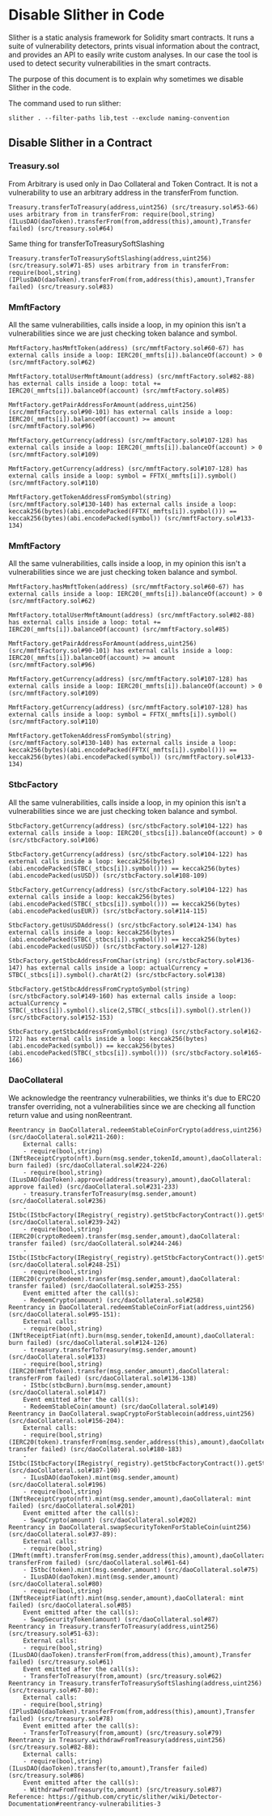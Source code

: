 # Disable Slither in Code

Slither is a static analysis framework for Solidity smart contracts. It runs a suite of vulnerability detectors, prints visual information about the contract, and provides an API to easily write custom analyses. In our case the tool is used to detect security vulnerabilities in the smart contracts.

The purpose of this document is to explain why sometimes we disable Slither in the code.

The command used to run slither:

`slither . --filter-paths lib,test --exclude naming-convention`

## Disable Slither in a Contract

### Treasury.sol

From Arbitrary is used only in Dao Collateral and Token Contract. It is not a vulnerability to use an arbitrary address in the transferFrom function.

```solidity
Treasury.transferToTreasury(address,uint256) (src/treasury.sol#53-66) uses arbitrary from in transferFrom: require(bool,string)(ILusDAO(daoToken).transferFrom(from,address(this),amount),Transfer failed) (src/treasury.sol#64)
```

Same thing for transferToTreasurySoftSlashing

```
Treasury.transferToTreasurySoftSlashing(address,uint256) (src/treasury.sol#71-85) uses arbitrary from in transferFrom: require(bool,string)(IPlusDAO(daoToken).transferFrom(from,address(this),amount),Transfer failed) (src/treasury.sol#83)
```

### MmftFactory

All the same vulnerabilities, calls inside a loop, in my opinion this isn't a vulnerabilities since we are just checking token balance and symbol.

```
MmftFactory.hasMmftToken(address) (src/mmftFactory.sol#60-67) has external calls inside a loop: IERC20(_mmfts[i]).balanceOf(account) > 0 (src/mmftFactory.sol#62)

MmftFactory.totalUserMmftAmount(address) (src/mmftFactory.sol#82-88) has external calls inside a loop: total += IERC20(_mmfts[i]).balanceOf(account) (src/mmftFactory.sol#85)

MmftFactory.getPairAddressForAmount(address,uint256) (src/mmftFactory.sol#90-101) has external calls inside a loop: IERC20(_mmfts[i]).balanceOf(account) >= amount (src/mmftFactory.sol#96)

MmftFactory.getCurrency(address) (src/mmftFactory.sol#107-128) has external calls inside a loop: IERC20(_mmfts[i]).balanceOf(account) > 0 (src/mmftFactory.sol#109)

MmftFactory.getCurrency(address) (src/mmftFactory.sol#107-128) has external calls inside a loop: symbol = FFTX(_mmfts[i]).symbol() (src/mmftFactory.sol#110)

MmftFactory.getTokenAddressFromSymbol(string) (src/mmftFactory.sol#130-140) has external calls inside a loop: keccak256(bytes)(abi.encodePacked(FFTX(_mmfts[i]).symbol())) == keccak256(bytes)(abi.encodePacked(symbol)) (src/mmftFactory.sol#133-134)
```

### MmftFactory

All the same vulnerabilities, calls inside a loop, in my opinion this isn't a vulnerabilities since we are just checking token balance and symbol.

```
MmftFactory.hasMmftToken(address) (src/mmftFactory.sol#60-67) has external calls inside a loop: IERC20(_mmfts[i]).balanceOf(account) > 0 (src/mmftFactory.sol#62)

MmftFactory.totalUserMmftAmount(address) (src/mmftFactory.sol#82-88) has external calls inside a loop: total += IERC20(_mmfts[i]).balanceOf(account) (src/mmftFactory.sol#85)

MmftFactory.getPairAddressForAmount(address,uint256) (src/mmftFactory.sol#90-101) has external calls inside a loop: IERC20(_mmfts[i]).balanceOf(account) >= amount (src/mmftFactory.sol#96)

MmftFactory.getCurrency(address) (src/mmftFactory.sol#107-128) has external calls inside a loop: IERC20(_mmfts[i]).balanceOf(account) > 0 (src/mmftFactory.sol#109)

MmftFactory.getCurrency(address) (src/mmftFactory.sol#107-128) has external calls inside a loop: symbol = FFTX(_mmfts[i]).symbol() (src/mmftFactory.sol#110)

MmftFactory.getTokenAddressFromSymbol(string) (src/mmftFactory.sol#130-140) has external calls inside a loop: keccak256(bytes)(abi.encodePacked(FFTX(_mmfts[i]).symbol())) == keccak256(bytes)(abi.encodePacked(symbol)) (src/mmftFactory.sol#133-134)
```

### StbcFactory

All the same vulnerabilities, calls inside a loop, in my opinion this isn't a vulnerabilities since we are just checking token balance and symbol.

```
StbcFactory.getCurrency(address) (src/stbcFactory.sol#104-122) has external calls inside a loop: IERC20(_stbcs[i]).balanceOf(account) > 0 (src/stbcFactory.sol#106)

StbcFactory.getCurrency(address) (src/stbcFactory.sol#104-122) has external calls inside a loop: keccak256(bytes)(abi.encodePacked(STBC(_stbcs[i]).symbol())) == keccak256(bytes)(abi.encodePacked(usUSD)) (src/stbcFactory.sol#108-109)

StbcFactory.getCurrency(address) (src/stbcFactory.sol#104-122) has external calls inside a loop: keccak256(bytes)(abi.encodePacked(STBC(_stbcs[i]).symbol())) == keccak256(bytes)(abi.encodePacked(usEUR)) (src/stbcFactory.sol#114-115)

StbcFactory.getUsUSDAddress() (src/stbcFactory.sol#124-134) has external calls inside a loop: keccak256(bytes)(abi.encodePacked(STBC(_stbcs[i]).symbol())) == keccak256(bytes)(abi.encodePacked(usUSD)) (src/stbcFactory.sol#127-128)

StbcFactory.getStbcAddressFromChar(string) (src/stbcFactory.sol#136-147) has external calls inside a loop: actualCurrency = STBC(_stbcs[i]).symbol().charAt(2) (src/stbcFactory.sol#138)

StbcFactory.getStbcAddressFromCryptoSymbol(string) (src/stbcFactory.sol#149-160) has external calls inside a loop: actualCurrency = STBC(_stbcs[i]).symbol().slice(2,STBC(_stbcs[i]).symbol().strlen()) (src/stbcFactory.sol#152-153)

StbcFactory.getStbcAddressFromSymbol(string) (src/stbcFactory.sol#162-172) has external calls inside a loop: keccak256(bytes)(abi.encodePacked(symbol)) == keccak256(bytes)(abi.encodePacked(STBC(_stbcs[i]).symbol())) (src/stbcFactory.sol#165-166)
```

### DaoCollateral

We acknowledge the reentrancy vulnerabilities, we thinks it's due to ERC20 transfer overriding, not a vulnerabilities since we are checking all function return value and using nonReentrant.

```
Reentrancy in DaoCollateral.redeemStableCoinForCrypto(address,uint256) (src/daoCollateral.sol#211-260):
	External calls:
	- require(bool,string)(INftReceiptCrypto(nft).burn(msg.sender,tokenId,amount),daoCollateral: burn failed) (src/daoCollateral.sol#224-226)
	- require(bool,string)(ILusDAO(daoToken).approve(address(treasury),amount),daoCollateral: approve failed) (src/daoCollateral.sol#231-233)
	- treasury.transferToTreasury(msg.sender,amount) (src/daoCollateral.sol#236)
	- IStbc(IStbcFactory(IRegistry(_registry).getStbcFactoryContract()).getStbcAddressFromCryptoSymbol(ERC20(cryptoRedeem).symbol())).burn(msg.sender,amount) (src/daoCollateral.sol#239-242)
	- require(bool,string)(IERC20(cryptoRedeem).transfer(msg.sender,amount),daoCollateral: transfer failed) (src/daoCollateral.sol#244-246)
	- IStbc(IStbcFactory(IRegistry(_registry).getStbcFactoryContract()).getStbcAddressFromCryptoSymbol(ERC20(cryptoRedeem).symbol())).burn(msg.sender,amount) (src/daoCollateral.sol#248-251)
	- require(bool,string)(IERC20(cryptoRedeem).transfer(msg.sender,amount),daoCollateral: transfer failed) (src/daoCollateral.sol#253-255)
	Event emitted after the call(s):
	- RedeemCrypto(amount) (src/daoCollateral.sol#258)
Reentrancy in DaoCollateral.redeemStableCoinForFiat(address,uint256) (src/daoCollateral.sol#95-151):
	External calls:
	- require(bool,string)(INftReceiptFiat(nft).burn(msg.sender,tokenId,amount),daoCollateral: burn failed) (src/daoCollateral.sol#124-126)
	- treasury.transferToTreasury(msg.sender,amount) (src/daoCollateral.sol#133)
	- require(bool,string)(IERC20(mmftToken).transfer(msg.sender,amount),daoCollateral: transferFrom failed) (src/daoCollateral.sol#136-138)
	- IStbc(stbcBurn).burn(msg.sender,amount) (src/daoCollateral.sol#147)
	Event emitted after the call(s):
	- RedeemStableCoin(amount) (src/daoCollateral.sol#149)
Reentrancy in DaoCollateral.swapCryptoForStablecoin(address,uint256) (src/daoCollateral.sol#156-204):
	External calls:
	- require(bool,string)(IERC20(token).transferFrom(msg.sender,address(this),amount),daoCollateral: transfer failed) (src/daoCollateral.sol#180-183)
	- IStbc(IStbcFactory(IRegistry(_registry).getStbcFactoryContract()).getStbcAddressFromCryptoSymbol(ERC20(token).symbol())).mint(msg.sender,amount) (src/daoCollateral.sol#187-190)
	- ILusDAO(daoToken).mint(msg.sender,amount) (src/daoCollateral.sol#196)
	- require(bool,string)(INftReceiptCrypto(nft).mint(msg.sender,amount),daoCollateral: mint failed) (src/daoCollateral.sol#201)
	Event emitted after the call(s):
	- SwapCrypto(amount) (src/daoCollateral.sol#202)
Reentrancy in DaoCollateral.swapSecurityTokenForStableCoin(uint256) (src/daoCollateral.sol#37-89):
	External calls:
	- require(bool,string)(IMmft(mmft).transferFrom(msg.sender,address(this),amount),daoCollateral: transferFrom failed) (src/daoCollateral.sol#61-64)
	- IStbc(token).mint(msg.sender,amount) (src/daoCollateral.sol#75)
	- ILusDAO(daoToken).mint(msg.sender,amount) (src/daoCollateral.sol#80)
	- require(bool,string)(INftReceiptFiat(nft).mint(msg.sender,amount),daoCollateral: mint failed) (src/daoCollateral.sol#85)
	Event emitted after the call(s):
	- SwapSecurityToken(amount) (src/daoCollateral.sol#87)
Reentrancy in Treasury.transferToTreasury(address,uint256) (src/treasury.sol#51-63):
	External calls:
	- require(bool,string)(ILusDAO(daoToken).transferFrom(from,address(this),amount),Transfer failed) (src/treasury.sol#61)
	Event emitted after the call(s):
	- TransferToTreasury(from,amount) (src/treasury.sol#62)
Reentrancy in Treasury.transferToTreasurySoftSlashing(address,uint256) (src/treasury.sol#67-80):
	External calls:
	- require(bool,string)(IPlusDAO(daoToken).transferFrom(from,address(this),amount),Transfer failed) (src/treasury.sol#78)
	Event emitted after the call(s):
	- TransferToTreasury(from,amount) (src/treasury.sol#79)
Reentrancy in Treasury.withdrawFromTreasury(address,uint256) (src/treasury.sol#82-88):
	External calls:
	- require(bool,string)(ILusDAO(daoToken).transfer(to,amount),Transfer failed) (src/treasury.sol#86)
	Event emitted after the call(s):
	- WithdrawFromTreasury(to,amount) (src/treasury.sol#87)
Reference: https://github.com/crytic/slither/wiki/Detector-Documentation#reentrancy-vulnerabilities-3
```

